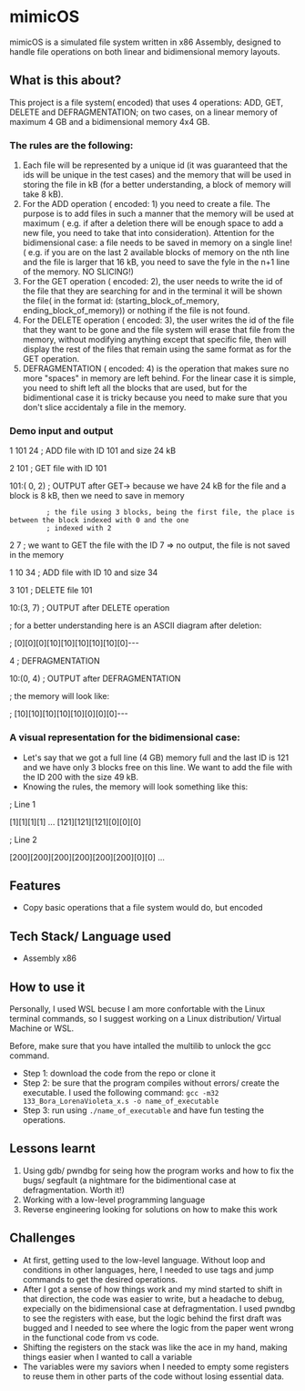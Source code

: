 # mimicOS
mimicOS is a simulated file system written in x86 Assembly, designed to handle file operations on both linear and bidimensional memory layouts.

## What is this about?
This project is a file system( encoded) that uses 4 operations: ADD, GET, DELETE and DEFRAGMENTATION; on two cases, on a linear memory of maximum 4 GB and a bidimensional memory 4x4 GB. 

### The rules are the following:
1. Each file will be represented by a unique id (it was guaranteed that the ids will be unique in the test cases) and the memory that will be used in storing the file in kB (for a better understanding, a block of memory will take 8 kB).
2. For the ADD operation ( encoded: 1) you need to create a file. The purpose is to add files in such a manner that the memory will be used at maximum ( e.g. if after a deletion there will be enough space to add a new file, you need to take that into consideration). Attention for the bidimensional case: a file needs to be saved in memory on a single line! ( e.g. if you are on the last 2 available blocks of memory on the nth line and the file is larger that 16 kB, you need to save the fyle in the n+1 line of the memory. NO SLICING!)
3. For the GET operation ( encoded: 2), the user needs to write the id of the file that they are searching for and in the terminal it will be shown the file( in the format id: (starting_block_of_memory, ending_block_of_memory)) or nothing if the file is not found.
4. For the DELETE operation ( encoded: 3), the user writes the id of the file that they want to be gone and the file system will erase that file from the memory, without modifying anything except that specific file, then will display the rest of the files that remain using the same format as for the GET operation.
5. DEFRAGMENTATION ( encoded: 4) is the operation that makes sure no more "spaces" in memory are left behind. For the linear case it is simple, you need to shift left all the blocks that are used, but for the bidimentional case it is tricky because you need to make sure that you don't slice accidentaly a file in the memory.

### Demo input and output
1 101 24   ; ADD file with ID 101 and size 24 kB 

2 101      ; GET file with ID 101

101:( 0, 2)  ; OUTPUT after GET-> because we have 24 kB for the file and a block is 8 kB, then we need to save in memory

             ; the file using 3 blocks, being the first file, the place is between the block indexed with 0 and the one               
             ; indexed with 2

2 7        ; we want to GET the file with the ID 7 => no output, the file is not saved in the memory

1 10 34    ; ADD file with ID 10 and size 34 

3 101      ; DELETE file 101

10:(3, 7)  ; OUTPUT after DELETE operation 

; for a better understanding here is an ASCII diagram after deletion:

; [0][0][0][10][10][10][10][10][0]---

4          ; DEFRAGMENTATION

10:(0, 4)  ; OUTPUT after DEFRAGMENTATION

; the memory will look like:

; [10][10][10][10][10][0][0][0]---

### A visual representation for the bidimensional case:
- Let's say that we got a full line (4 GB) memory full and the last ID is 121 and we have only 3 blocks free on this line. We want to add the file with the ID 200 with the size 49 kB.
- Knowing the rules, the memory will look something like this:

; Line 1

[1][1][1][1] ... [121][121][121][0][0][0]

; Line 2

[200][200][200][200][200][200][0][0] ...


## Features
- Copy basic operations that a file system would do, but encoded

## Tech Stack/ Language used
- Assembly x86

## How to use it
Personally, I used WSL becuse I am more confortable with the Linux terminal commands, so I suggest working on a Linux distribution/ Virtual Machine or WSL.

Before, make sure that you have intalled the multilib to unlock the gcc command.

- Step 1: download the code from the repo or clone it
- Step 2: be sure that the program compiles without errors/ create the executable. I used the following command: 
`gcc -m32 133_Bora_LorenaVioleta_x.s -o name_of_executable`
- Step 3: run using `./name_of_executable` and have fun testing the operations.

## Lessons learnt
1. Using gdb/ pwndbg for seing how the program works and how to fix the bugs/ segfault (a nightmare for the bidimentional case at defragmentation. Worth it!)
2. Working with a low-level programming language
3. Reverse engineering looking for solutions on how to make this work

## Challenges
- At first, getting used to the low-level language. Without loop and conditions in other languages, here, I needed to use tags and jump commands to get the desired operations.
- After I got a sense of how things work and my mind started to shift in that direction, the code was easier to write, but a headache to debug, expecially on the bidimensional case at defragmentation. I used pwndbg to see the registers with ease, but the logic behind the first draft was bugged and I needed to see where the logic from the paper went wrong in the functional code from vs code.
- Shifting the registers on the stack was like the ace in my hand, making things easier when I wanted to call a variable
- The variables were my saviors when I needed to empty some registers to reuse them in other parts of the code without losing essential data.
